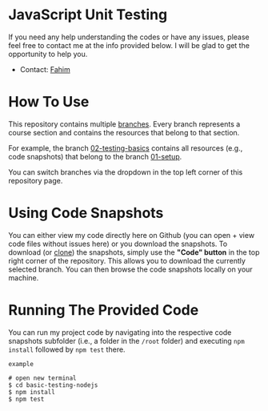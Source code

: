# JavaScript Unit Testing

If you need any help understanding the codes or have any issues, please feel free to contact me at the info provided below. I will be glad to get the opportunity to help you.

-   Contact: [Fahim](mailto:fahimulhoquejason@gmail.com)

# How To Use

This repository contains multiple [branches](https://docs.github.com/en/pull-requests/collaborating-with-pull-requests/proposing-changes-to-your-work-with-pull-requests/about-branches). Every branch represents a course section and contains the resources that belong to that section.

For example, the branch [02-testing-basics](https://github.com/fahimjason/js-test/tree/02-testing-basics) contains all resources (e.g., code snapshots) that belong to the branch [01-setup](https://github.com/fahimjason/js-test/tree/01-setup).

You can switch branches via the dropdown in the top left corner of this repository page.

# Using Code Snapshots

You can either view my code directly here on Github (you can open + view code files without issues here) or you download the snapshots. To download (or [clone](https://docs.github.com/en/repositories/creating-and-managing-repositories/cloning-a-repository)) the snapshots, simply use the **"Code" button** in the top right corner of the repository. This allows you to download the currently selected branch. You can then browse the code snapshots locally on your machine.

# Running The Provided Code

You can run my project code by navigating into the respective code snapshots subfolder (i.e., a folder in the `/root` folder) and executing `npm install` followed by `npm test` there.

    example

    # open new terminal
    $ cd basic-testing-nodejs
    $ npm install
    $ npm test
